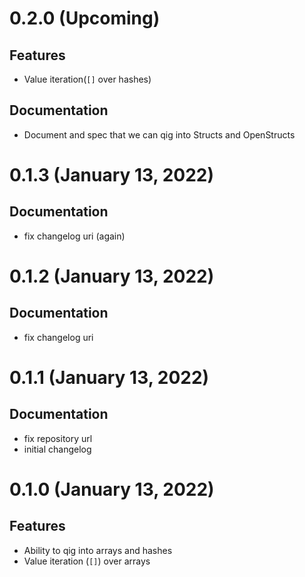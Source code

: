 # 0.2.0 (Upcoming)

## Features

- Value iteration(`[]` over hashes)

## Documentation

- Document and spec that we can qig into Structs and OpenStructs

# 0.1.3 (January 13, 2022)

## Documentation

- fix changelog uri (again)

# 0.1.2 (January 13, 2022)

## Documentation

- fix changelog uri

# 0.1.1 (January 13, 2022)

## Documentation

- fix repository url
- initial changelog

# 0.1.0 (January 13, 2022)

## Features

- Ability to qig into arrays and hashes
- Value iteration (`[]`) over arrays